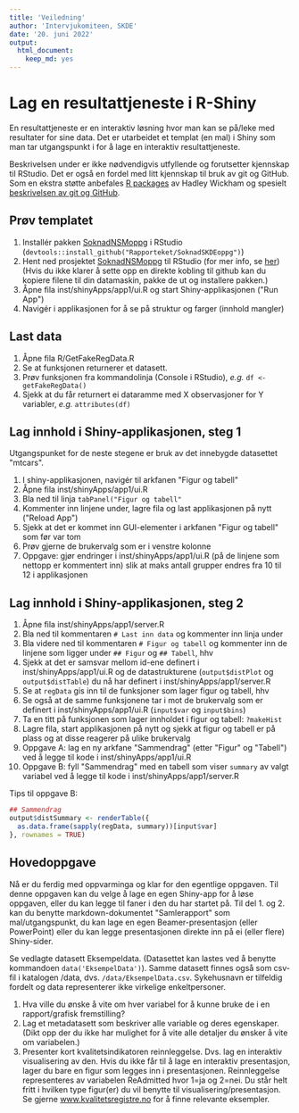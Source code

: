 ```yaml
---
title: 'Veiledning'
author: 'Intervjukomiteen, SKDE'
date: '20. juni 2022'
output: 
  html_document: 
    keep_md: yes
---
```





# Lag en resultattjeneste i R-Shiny
En resultattjeneste er en interaktiv løsning hvor man kan se på/leke med resultater for sine data. Det er utarbeidet et templat (en mal) i Shiny som man tar utgangspunkt i for å lage en interaktiv resultattjeneste.

Beskrivelsen under er ikke nødvendigvis utfyllende og forutsetter kjennskap til RStudio. Det er også en fordel med litt kjennskap til bruk av git og GitHub. Som en ekstra støtte anbefales [R packages](http://r-pkgs.had.co.nz/) av Hadley Wickham og spesielt [beskrivelsen av git og GitHub](http://r-pkgs.had.co.nz/git.html#git-rstudio).


## Prøv templatet
1. Installér pakken [SoknadNSMoppg](https://github.com/Rapporteket/SoknadSKDEoppg) i RStudio (`devtools::install_github("Rapporteket/SoknadSKDEoppg")`)
1. Hent ned prosjektet [SoknadNSMoppg](https://github.com/Rapporteket/SoknadSKDEoppg) til RStudio (for mer info, se [her](https://support.rstudio.com/hc/en-us/articles/200526207-Using-Projects))
(Hvis du ikke klarer å sette opp en direkte kobling til github kan du  kopiere filene til din datamaskin, pakke de ut og installere pakken.)
1. Åpne fila inst/shinyApps/app1/ui.R og start Shiny-applikasjonen ("Run App")
1. Navigér i applikasjonen for å se på struktur og farger (innhold mangler)

## Last data
1. Åpne fila R/GetFakeRegData.R
1. Se at funksjonen returnerer et datasett.
1. Prøv funksjonen fra kommandolinja (Console i RStudio), _e.g._ `df <- getFakeRegData()`
1. Sjekk at du får returnert ei dataramme med X observasjoner for Y variabler, _e.g._ `attributes(df)`

## Lag innhold i Shiny-applikasjonen, steg 1
Utgangspunket for de neste stegene er bruk av det innebygde datasettet "mtcars".

1. I shiny-applikasjonen, navigér til arkfanen "Figur og tabell"
1. Åpne fila inst/shinyApps/app1/ui.R
1. Bla ned til linja `tabPanel("Figur og tabell"`
1. Kommenter inn linjene under, lagre fila og last applikasjonen på nytt ("Reload App")
1. Sjekk at det er kommet inn GUI-elementer i arkfanen "Figur og tabell" som før var tom
1. Prøv gjerne de brukervalg som er i venstre kolonne
1. Oppgave: gjør endringer i inst/shinyApps/app1/ui.R (på de linjene som nettopp er kommentert inn) slik at maks antall grupper endres fra 10 til 12 i applikasjonen 

## Lag innhold i Shiny-applikasjonen, steg 2
1. Åpne fila inst/shinyApps/app1/server.R
1. Bla ned til kommentaren `# Last inn data` og kommenter inn linja under 
1. Bla videre ned til kommentaren `# Figur og tabell` og kommenter inn de linjene som ligger under `## Figur` og `## Tabell`, hhv
1. Sjekk at det er samsvar mellom id-ene definert i inst/shinyApps/app1/ui.R og de datastrukturene (`output$distPlot` og `output$distTable`) du nå har definert i inst/shinyApps/app1/server.R
1. Se at `regData` gis inn til de funksjoner som lager figur og tabell, hhv
1. Se også at de samme funksjonene tar i mot de brukervalg som er definert i inst/shinyApps/app1/ui.R (`input$var` og `input$bins`)
1. Ta en titt på funksjonen som lager innholdet i figur og tabell: `?makeHist`
1. Lagre fila, start applikasjonen på nytt og sjekk at figur og tabell er på plass og at disse reagerer på ulike brukervalg
1. Oppgave A: lag en ny arkfane "Sammendrag" (etter "Figur" og "Tabell") ved å legge til kode i inst/shinyApps/app1/ui.R
1. Oppgave B: fyll "Sammendrag" med en tabell som viser `summary` av valgt variabel ved å legge til kode i inst/shinyApps/app1/server.R

Tips til oppgave B:

```r
## Sammendrag
output$distSummary <- renderTable({
  as.data.frame(sapply(regData, summary))[input$var]
}, rownames = TRUE)
```

## Hovedoppgave

Nå er du ferdig med oppvarminga og klar for den egentlige oppgaven. Til denne oppgaven kan du velge å lage en egen Shiny-app for å løse oppgaven, eller du kan legge til faner i den du har startet på. Til del 1. og 2. kan du benytte markdown-dokumentet "Samlerapport" som mal/utgangspunkt, du kan lage en egen Beamer-presentasjon (eller PowerPoint) eller du kan legge presentasjonen direkte inn på ei (eller flere) Shiny-sider.

Se vedlagte datasett Eksempeldata. (Datasettet kan lastes ved å benytte kommandoen  `data('EksempelData')`). Samme datasett finnes også som csv-fil i katalogen /data, dvs. `/data/EksempelData.csv`.
Sykehusnavn er tilfeldig fordelt og data representerer ikke virkelige enkeltpersoner.


1. Hva ville du ønske å vite om hver variabel for å kunne bruke de i en rapport/grafisk fremstilling? 
1. Lag et metadatasett som beskriver alle variable og deres egenskaper. (Dikt opp der du ikke har mulighet for å vite alle detaljer du ønsker å vite om variabelen.)
1. Presenter kort kvalitetsindikatoren reinnleggelse.  Dvs. lag en interaktiv visualisering av den. Hvis du ikke får til å lage en interaktiv presentasjon, lager du bare en figur som legges inn i presentasjonen.
Reinnleggelse representeres av variabelen ReAdmitted hvor 1=ja og 2=nei. Du står helt fritt i hvilken type figur(er) du vil benytte til visualisering/presentasjon. Se gjerne www.kvalitetsregistre.no for å finne relevante eksempler.


